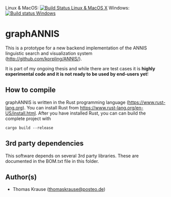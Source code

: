 Linux & MacOS: [![Build Status Linux & MacOS X](https://travis-ci.org/corpus-tools/graphANNIS.svg?branch=develop)](https://travis-ci.org/corpus-tools/graphANNIS)
Windows: [![Build status Windows](https://ci.appveyor.com/api/projects/status/27axqoanq6rj3xps/branch/develop?svg=true)](https://ci.appveyor.com/project/thomaskrause/graphannis/branch/develop)

graphANNIS
==========

This is a prototype for a new backend implementation of the ANNIS linguistic search and visualization system (http://github.com/korpling/ANNIS/). 

It is part of my ongoing thesis and while there are test cases it is **highly experimental code and it is not ready to be used by end-users yet**!

How to compile
---------------

graphANNIS is written in the Rust programming language (https://www.rust-lang.org).
You can install Rust from https://www.rust-lang.org/en-US/install.html.
After you have installed Rust, you can can build the complete project with

```
cargo build --release
```

3rd party dependencies
----------------------

This software depends on several 3rd party libraries. These are documented in the BOM.txt file in this folder.

Author(s)
---------

* Thomas Krause (thomaskrause@posteo.de)

